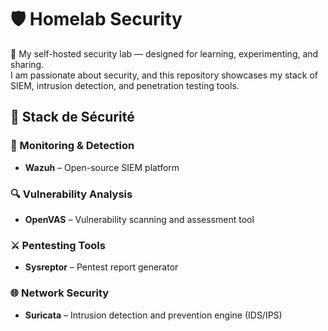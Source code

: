 # 🛡️ Homelab Security

🔐 My self-hosted security lab — designed for learning, experimenting, and sharing.  
I am passionate about security, and this repository showcases my stack of SIEM, intrusion detection, and penetration testing tools.

## 🔧 Stack de Sécurité

### 📡 Monitoring & Detection
- **Wazuh** – Open-source SIEM platform 

### 🔍 Vulnerability Analysis
- **OpenVAS** – Vulnerability scanning and assessment tool

### ⚔️ Pentesting Tools
- **Sysreptor** – Pentest report generator

### 🌐 Network Security
- **Suricata** – Intrusion detection and prevention engine (IDS/IPS)

